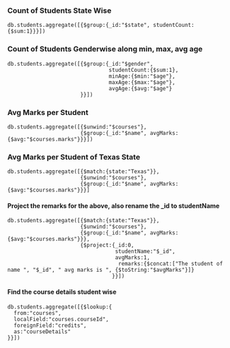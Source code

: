 ### Count of Students State Wise
```
db.students.aggregate([{$group:{_id:"$state", studentCount:{$sum:1}}}])
```
### Count of Students Genderwise along min, max, avg age
```
db.students.aggregate([{$group:{_id:"$gender", 
                                studentCount:{$sum:1}, 
                                minAge:{$min:"$age"},
                                maxAge:{$max:"$age"},
                                avgAge:{$avg:"$age"}
                       }}])
```

### Avg Marks per Student
```
db.students.aggregate([{$unwind:"$courses"},
                       {$group:{_id:"$name", avgMarks:{$avg:"$courses.marks"}}}])
```
### Avg Marks per Student of Texas State
```
db.students.aggregate([{$match:{state:"Texas"}},
                       {$unwind:"$courses"},
                       {$group:{_id:"$name", avgMarks:{$avg:"$courses.marks"}}}]
```
#### Project the remarks for the above, also rename the _id to studentName
```
db.students.aggregate([{$match:{state:"Texas"}},
                       {$unwind:"$courses"},
                       {$group:{_id:"$name", avgMarks:{$avg:"$courses.marks"}}},
                       {$project:{_id:0,
                                  studentName:"$_id", 
                                  avgMarks:1, 
                                   remarks:{$concat:["The student of name ", "$_id", " avg marks is ", {$toString:"$avgMarks"}]}
                                 }}])
```
#### Find the course details student wise
```
db.students.aggregate([{$lookup:{
  from:"courses",
  localField:"courses.courseId",
  foreignField:"credits",
  as:"courseDetails"
}}])
```
